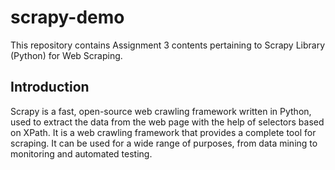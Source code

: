 # scrapy-demo

This repository contains Assignment 3 contents pertaining to Scrapy Library (Python) for Web Scraping. 

## Introduction

Scrapy is a fast, open-source web crawling framework written in Python, used to extract the data from the web page with the help of selectors based on XPath. It is a web crawling framework that provides a complete tool for scraping. It can be used for a wide range of purposes, from data mining to monitoring and automated testing.

